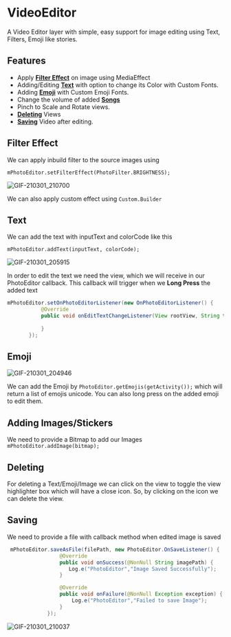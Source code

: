 # VideoEditor

A Video Editor layer with simple, easy support for image editing using Text, Filters, Emoji like stories.

## Features

- Apply [**Filter Effect**](#filter-effect) on image using MediaEffect
- Adding/Editing [**Text**](#text) with option to change its Color with Custom Fonts.
- Adding [**Emoji**](#emoji) with Custom Emoji Fonts.
- Change the volume of added [**Songs**](#filter-effect) 
- Pinch to Scale and Rotate views.
- [**Deleting**](#deleting) Views
- [**Saving**](#saving) Video after editing.


## Filter Effect
We can apply inbuild filter to the source images using 

 `mPhotoEditor.setFilterEffect(PhotoFilter.BRIGHTNESS);`

![GIF-210301_210700](https://user-images.githubusercontent.com/56435229/109521172-070e5500-7ad3-11eb-9b42-1252783b5c30.gif)

We can also apply custom effect using `Custom.Builder`



## Text



We can add the text with inputText and colorCode like this

`mPhotoEditor.addText(inputText, colorCode);` 

![GIF-210301_205915](https://user-images.githubusercontent.com/56435229/109520629-75064c80-7ad2-11eb-846c-e0bf9a579d46.gif)


In order to edit the text we need the view, which we will receive in our PhotoEditor callback. This callback will trigger when we **Long Press** the added text

 ```java
 mPhotoEditor.setOnPhotoEditorListener(new OnPhotoEditorListener() {
            @Override
            public void onEditTextChangeListener(View rootView, String text, int colorCode) {
                
            }
        });
  ```



## Emoji

![GIF-210301_204946](https://user-images.githubusercontent.com/56435229/109518071-ef819d00-7acf-11eb-84d5-9edbe3e06088.gif)


We can add the Emoji by `PhotoEditor.getEmojis(getActivity());` which will return a list of emojis unicode. You can also long press on the added emoji to edit them.




## Adding Images/Stickers
 We need to provide a Bitmap to add our Images  `mPhotoEditor.addImage(bitmap);`
 
 
 



## Deleting
  For deleting a Text/Emoji/Image we can click on the view to toggle the view highlighter box which will have a close icon. So, by clicking on the icon we can delete the view.
  
  
  

## Saving
   
   We need to provide a file with callback method when edited image is saved
   
   ```java
    mPhotoEditor.saveAsFile(filePath, new PhotoEditor.OnSaveListener() {
                    @Override
                    public void onSuccess(@NonNull String imagePath) {
                       Log.e("PhotoEditor","Image Saved Successfully");
                    }

                    @Override
                    public void onFailure(@NonNull Exception exception) {
                        Log.e("PhotoEditor","Failed to save Image");
                    }
                });
```
![GIF-210301_210037](https://user-images.githubusercontent.com/56435229/109521035-dfb78800-7ad2-11eb-9cad-6a9d641b96b1.gif)
